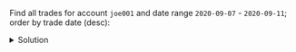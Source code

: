 Find all trades for account `joe001` and date range `2020-09-07` - `2020-09-11`; order by trade date (desc):

<details>
  <summary>Solution</summary>

```
SELECT account, 
       TODATE(DATEOF(trade_id)) AS date, 
       trade_id, type, symbol,
       shares, price, amount 
FROM trades_by_a_d
WHERE account = 'joe001'
  AND trade_id > maxTimeuuid('2020-09-07')
  AND trade_id < minTimeuuid('2020-09-12');
```{{execute}}

</details>


